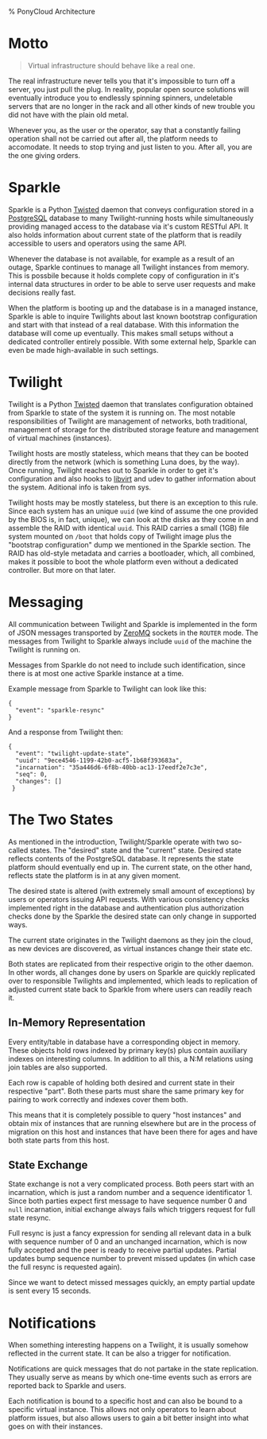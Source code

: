 % PonyCloud Architecture

# Motto

> Virtual infrastructure should behave like a real one.

The real infrastructure never tells you that it's impossible to turn
off a server, you just pull the plug. In reality, popular open source
solutions will eventually introduce you to endlessly spinning spinners,
undeletable servers that are no longer in the rack and all other kinds of
new trouble you did not have with the plain old metal.

Whenever you, as the user or the operator, say that a constantly failing
operation shall not be carried out after all, the platform needs to
accomodate. It needs to stop trying and just listen to you. After all, you
are the one giving orders.


# Sparkle

Sparkle is a Python [Twisted][] daemon that conveys configuration stored in
a [PostgreSQL][] database to many Twilight-running hosts while
simultaneously providing managed access to the database via it's custom
RESTful API. It also holds information about current state of the platform
that is readily accessible to users and operators using the same API.

Whenever the database is not available, for example as a result of an
outage, Sparkle continues to manage all Twilight instances from memory.
This is possbile because it holds complete copy of configuration in it's
internal data structures in order to be able to serve user requests and
make decisions really fast.

When the platform is booting up and the database is in a managed instance,
Sparkle is able to inquire Twilights about last known bootstrap
configuration and start with that instead of a real database. With this
information the database will come up eventually. This makes small setups
without a dedicated controller entirely possible. With some external help,
Sparkle can even be made high-available in such settings.


# Twilight

Twilight is a Python [Twisted][] daemon that translates configuration
obtained from Sparkle to state of the system it is running on. The most
notable responsibilities of Twilight are management of networks, both
traditional, management of storage for the distributed storage feature
and management of virtual machines (instances).

Twilight hosts are mostly stateless, which means that they can be booted
directly from the network (which is something Luna does, by the way). Once
running, Twilight reaches out to Sparkle in order to get it's configuration
and also hooks to [libvirt][] and udev to gather information about the
system. Aditional info is taken from sys.

Twilight hosts may be mostly stateless, but there is an exception to this
rule. Since each system has an unique `uuid` (we kind of assume the one
provided by the BIOS is, in fact, unique), we can look at the disks as they
come in and assemble the RAID with identical `uuid`. This RAID carries a
small (1GB) file system mounted on `/boot` that holds copy of Twilight
image plus the "bootstrap configuration" dump we mentioned in the Sparkle
section. The RAID has old-style metadata and carries a bootloader, which,
all combined, makes it possible to boot the whole platform even without a
dedicated controller. But more on that later.


# Messaging

All communication between Twilight and Sparkle is implemented in the form
of JSON messages transported by [ZeroMQ][] sockets in the `ROUTER` mode.
The messages from Twilight to Sparkle always include `uuid` of the machine
the Twilight is running on.

Messages from Sparkle do not need to include such identification, since
there is at most one active Sparkle instance at a time.

Example message from Sparkle to Twilight can look like this:

    {
      "event": "sparkle-resync"
    }

And a response from Twilight then:

    {
      "event": "twilight-update-state",
      "uuid": "9ece4546-1199-42b0-acf5-1b68f393683a",
      "incarnation": "35a446d6-6f8b-40bb-ac13-17eedf2e7c3e",
      "seq": 0,
      "changes": []
     }

# The Two States

As mentioned in the introduction, Twilight/Sparkle operate with two
so-called states. The "desired" state and the "current" state. Desired
state reflects contents of the PostgreSQL database. It represents the state
platform should eventually end up in. The current state, on the other hand,
reflects state the platform is in at any given moment.

The desired state is altered (with extremely small amount of exceptions) by
users or operators issuing API requests. With various consistency checks
implemented right in the database and authentication plus authorization
checks done by the Sparkle the desired state can only change in supported
ways.

The current state originates in the Twilight daemons as they join the
cloud, as new devices are discovered, as virtual instances change their
state etc.

Both states are replicated from their respective origin to the other
daemon. In other words, all changes done by users on Sparkle are quickly
replicated over to responsible Twilights and implemented, which leads to
replication of adjusted current state back to Sparkle from where users can
readily reach it.


## In-Memory Representation

Every entity/table in database have a corresponding object in memory. These
objects hold rows indexed by primary key(s) plus contain auxiliary indexes
on interesting columns. In addition to all this, a N:M relations using join
tables are also supported.

Each row is capable of holding both desired and current state in their
respective "part". Both these parts must share the same primary key for
pairing to work correctly and indexes cover them both.

This means that it is completely possible to query "host instances" and
obtain mix of instances that are running elsewhere but are in the process
of migration on this host and instances that have been there for ages and
have both state parts from this host.


## State Exchange

State exchange is not a very complicated process. Both peers start with an
incarnation, which is just a random number and a sequence identificator 1.
Since both parties expect first message to have sequence number 0 and
`null` incarnation, initial exchange always fails which triggers request
for full state resync.

Full resync is just a fancy expression for sending all relevant data in a
bulk with sequence number of 0 and an unchanged incarnation, which is now
fully accepted and the peer is ready to receive partial updates. Partial
updates bump sequence number to prevent missed updates (in which case the
full resync is requested again).

Since we want to detect missed messages quickly, an empty partial update is
sent every 15 seconds.


# Notifications

When something interesting happens on a Twilight, it is usually somehow
reflected in the current state. It can be also a trigger for notification.

Notifications are quick messages that do not partake in the state
replication. They usually serve as means by which one-time events such as
errors are reported back to Sparkle and users.

Each notification is bound to a specific host and can also be bound to a
specific virtual instance. This allows not only operators to learn about
platform issues, but also allows users to gain a bit better insight into
what goes on with their instances.


[PostgreSQL]: http://www.postgresql.org/
[ZeroMQ]:     http://www.zeromq.org/
[Twisted]:    http://twistedmatrix.com/
[libvirt]:    http://libvirt.org/
[KVM]:        http://www.linux-kvm.org/
